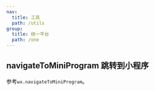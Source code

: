 ```yaml
---
nav:
  title: 工具
  path: /utils
group:
  title: 统一平台
  path: /one
---
```


## navigateToMiniProgram 跳转到小程序

参考`wx.navigateToMiniProgram`。
